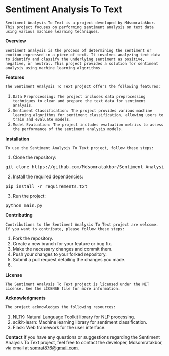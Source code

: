 # Sentiment Analysis To Text

`Sentiment Analysis To Text is a project developed by Mdsomratakbor. This project focuses on performing sentiment analysis on text data using various machine learning techniques.`

**Overview**

`Sentiment analysis is the process of determining the sentiment or emotion expressed in a piece of text. It involves analyzing text data to identify and classify the underlying sentiment as positive, negative, or neutral. This project provides a solution for sentiment analysis using machine learning algorithms.`

**Features**

`The Sentiment Analysis To Text project offers the following features:`

1. `Data Preprocessing: The project includes data preprocessing techniques to clean and prepare the text data for sentiment analysis.`
2. `Sentiment Classification: The project provides various machine learning algorithms for sentiment classification, allowing users to train and evaluate models.`
3. `Model Evaluation: The project includes evaluation metrics to assess the performance of the sentiment analysis models.`

**Installation**

`To use the Sentiment Analysis To Text project, follow these steps:`

1. Clone the repository:
<pre>
git clone https://github.com/Mdsomratakbor/Sentiment_Analysis_To_Text.git
</pre>

2. Install the required dependencies:
<pre>
pip install -r requirements.txt
</pre>

3. Run the project:
<pre>
python main.py
</pre>


**Contributing**

`Contributions to the Sentiment Analysis To Text project are welcome. If you want to contribute, please follow these steps:`

1. Fork the repository.
2. Create a new branch for your feature or bug fix.
3. Make the necessary changes and commit them.
4. Push your changes to your forked repository.
5. Submit a pull request detailing the changes you made.
6. 
**License**

`The Sentiment Analysis To Text project is licensed under the MIT License. See the LICENSE file for more information.`

**Acknowledgments**

`The project acknowledges the following resources:`

1. NLTK: Natural Language Toolkit library for NLP processing.
2. scikit-learn: Machine learning library for sentiment classification.
3. Flask: Web framework for the user interface.

**Contact**
If you have any questions or suggestions regarding the Sentiment Analysis To Text project, feel free to contact the developer, Mdsomratakbor, via email at somrat876@gmail.com.

